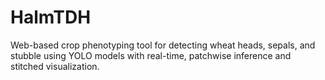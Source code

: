 # HalmTDH
Web-based crop phenotyping tool for detecting wheat heads, sepals, and stubble using YOLO models with real-time, patchwise inference and stitched visualization.
